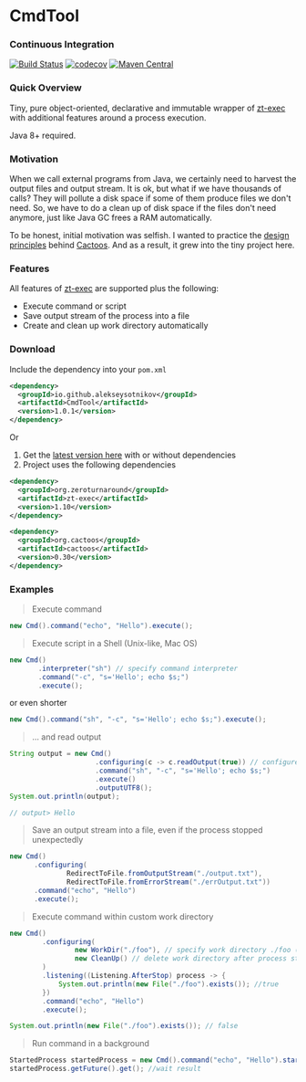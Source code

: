 # CmdTool 
### Continuous Integration
[![Build Status](https://travis-ci.org/alekseysotnikov/CmdTool.svg?branch=master)](https://travis-ci.org/alekseysotnikov/CmdTool) [![codecov](https://codecov.io/gh/alekseysotnikov/CmdTool/branch/master/graph/badge.svg)](https://codecov.io/gh/alekseysotnikov/CmdTool)
[![Maven Central](https://img.shields.io/maven-central/v/io.github.alekseysotnikov/CmdTool.svg)](https://maven-badges.herokuapp.com/maven-central/io.github.alekseysotnikov/CmdTool)

### Quick Overview
Tiny, pure object-oriented, declarative and immutable wrapper of [zt-exec](https://github.com/zeroturnaround/zt-exec) with additional features around a process execution.

Java 8+ required.

### Motivation
When we call external programs from Java, we certainly need to harvest the output files and output stream. It is ok, but what if we have thousands of calls? They will pollute a disk space if some of them produce files we don't need. 
So, we have to do a clean up of disk space if the files don't need anymore, just like Java GC frees a RAM automatically.

To be honest, initial motivation was selfish. I wanted to practice the [design principles](http://www.elegantobjects.org/#principles) behind [Cactoos](https://github.com/yegor256/cactoos). And as a result, it grew into the tiny project here.

### Features
All features of [zt-exec](https://github.com/zeroturnaround/zt-exec) are supported plus the following:
- Execute command or script
- Save output stream of the process into a file
- Create and clean up work directory automatically

### Download
Include the dependency into your `pom.xml`
````xml
<dependency>
  <groupId>io.github.alekseysotnikov</groupId>
  <artifactId>CmdTool</artifactId>
  <version>1.0.1</version>
</dependency>
````
Or
1. Get the [latest version here](https://github.com/alekseysotnikov/CmdTool/releases) with or without dependencies
2. Project uses the following dependencies
````xml
<dependency>
  <groupId>org.zeroturnaround</groupId>
  <artifactId>zt-exec</artifactId>
  <version>1.10</version>
</dependency>

<dependency>
  <groupId>org.cactoos</groupId>
  <artifactId>cactoos</artifactId>
  <version>0.30</version>
</dependency>
````
### Examples
> Execute command
````java
new Cmd().command("echo", "Hello").execute();
````
> Execute script in a Shell (Unix-like, Mac OS)
````java
new Cmd()
       .interpreter("sh") // specify command interpreter
       .command("-c", "s='Hello'; echo $s;")
       .execute();
````
or even shorter
````java
new Cmd().command("sh", "-c", "s='Hello'; echo $s;").execute();
````
> ... and read output 
````java
String output = new Cmd()
                     .configuring(c -> c.readOutput(true)) // configure zt-exec's executor
                     .command("sh", "-c", "s='Hello'; echo $s;")
                     .execute()
                     .outputUTF8();
System.out.println(output);

// output> Hello
````
> Save an output stream into a file, even if the process stopped unexpectedly
```java
new Cmd()
      .configuring(
              RedirectToFile.fromOutputStream("./output.txt"),
              RedirectToFile.fromErrorStream("./errOutput.txt"))
      .command("echo", "Hello")
      .execute();
````
>  Execute command within custom work directory
````java
new Cmd()
        .configuring(
                new WorkDir("./foo"), // specify work directory ./foo (will be created automatically)
                new CleanUp() // delete work directory after process stop
        ) 
        .listening((Listening.AfterStop) process -> {
            System.out.println(new File("./foo").exists()); //true
        })
        .command("echo", "Hello")
        .execute();

System.out.println(new File("./foo").exists()); // false
````
> Run command in a background
````java
StartedProcess startedProcess = new Cmd().command("echo", "Hello").start();
startedProcess.getFuture().get(); //wait result
````

